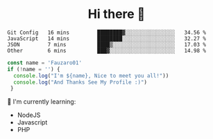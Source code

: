 <h1  align='center'> Hi there 👋 </h1>

<p align='center'> </p>

<!--START_SECTION:waka-->
```text
Git Config   16 mins         ████████▓░░░░░░░░░░░░░░░░   34.56 % 
JavaScript   14 mins         ████████░░░░░░░░░░░░░░░░░   32.27 % 
JSON         7 mins          ████▒░░░░░░░░░░░░░░░░░░░░   17.03 % 
Other        6 mins          ███▓░░░░░░░░░░░░░░░░░░░░░   14.98 % 
```
<!--END_SECTION:waka-->

```javascript
const name = 'Fauzaro01'
if (!name = '') {
  console.log("I'm ${name}, Nice to meet you all!"))
  console.log("And Thanks See My Profile :)")
 }
```

:page_with_curl: I'm currently learning:
- NodeJS
- Javascript
- PHP

